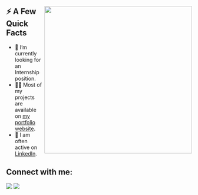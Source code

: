 <div>
  <img width="400px" align="right" src="https://scontent-hel3-1.xx.fbcdn.net/v/t39.30808-6/321802809_540493614796987_2858551117341703452_n.jpg?_nc_cat=1&ccb=1-7&_nc_sid=730e14&_nc_ohc=A1dqVdV3qOgAX_3Xe5q&_nc_ht=scontent-hel3-1.xx&oh=00_AfDhmR6k9WorCMx164znCdGpkaRzcqUXuvxG8tlf_ji3cA&oe=63BD2EC7" />
  <h2>⚡️ A Few Quick Facts</h2>
  <ul>
    <li>🔭 I’m currently looking for an Internship position.
    <li>👨‍💻 Most of my projects are available on <a href="https://nguyenducbinh.me" target="_blank" rel="noreferrer">my portfolio website</a>.</li>
    <li>📝 I am often active on <a href="https://www.linkedin.com/in/duc-binh-nguyen-3b4839168/" target="_blank" rel="noreferrer">LinkedIn</a>.</li>
  </ul>
</div>

## Connect with me:
<p align="left">

<a href = "https://www.linkedin.com/in/duc-binh-nguyen-3b4839168/" target="_blank" rel="noreferrer"><img src="https://img.icons8.com/fluent/48/000000/linkedin.png"/></a>
<a href = "https://www.instagram.com/fenfhnib/" target="_blank" rel="noreferrer"><img src="https://img.icons8.com/fluent/48/000000/instagram-new.png"/></a>

</p>



